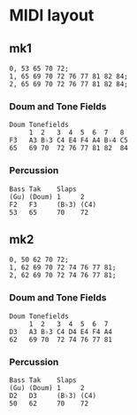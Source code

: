 # MIDI layout

## mk1

```
0, 53 65 70 72;
1, 65 69 70 72 76 77 81 82 84;
2, 65 69 70 72 76 77 81 82 84;
```

### Doum and Tone Fields

```
Doum Tonefields
     1  2   3  4  5  6  7   8
F3   A3 B♭3 C4 E4 F4 A4 B♭4 C5
65   69 70  72 76 77 81 82  84
```

### Percussion

```
Bass Tak    Slaps
(Gu) (Doum) 1     2
F2   F3     (B♭3) (C4)
53   65     70    72
```

## mk2

```
0, 50 62 70 72;
1, 62 69 70 72 74 76 77 81;
2, 62 69 70 72 74 76 77 81;
```

### Doum and Tone Fields

```
Doum Tonefields
     1  2   3  4  5  6  7
D3   A3 B♭3 C4 D4 E4 F4 A4
62   69 70  72 74 76 77 81
```

### Percussion

```
Bass Tak    Slaps
(Gu) (Doum) 1     2
D2   D3     (B♭3) (C4)
50   62     70    72
```
